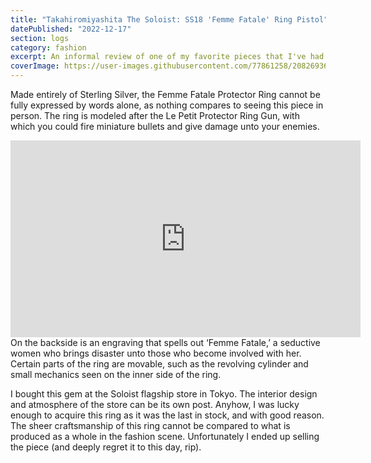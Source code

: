 ```yaml
---
title: "Takahiromiyashita The Soloist: SS18 'Femme Fatale' Ring Pistol"
datePublished: "2022-12-17"
section: logs
category: fashion
excerpt: An informal review of one of my favorite pieces that I've had the pleasure to own. Fashion kills.
coverImage: https://user-images.githubusercontent.com/77861258/208269368-449444ef-6ca7-4bfb-8702-4fb0e9761fdb.jpg
---
```


Made entirely of Sterling Silver, the Femme Fatale Protector Ring cannot be fully expressed by words alone, as nothing compares to seeing this piece in person. The ring is modeled after the Le Petit Protector Ring Gun, with which you could fire miniature bullets and give damage unto your enemies.

<iframe width="560" height="315" src="https://www.youtube.com/embed/x3TWp29pdzU" title="YouTube video player" frameborder="0" allow="accelerometer; autoplay; clipboard-write; encrypted-media; gyroscope; picture-in-picture" allowfullscreen></iframe>

<div>
On the backside is an engraving that spells out ‘Femme Fatale,’ a seductive women who brings disaster unto those who become involved with her. Certain parts of the ring are movable, such as the revolving cylinder and small mechanics seen on the inner side of the ring.

I bought this gem at the Soloist flagship store in Tokyo. The interior design and atmosphere of the store can be its own post. Anyhow, I was lucky enough to acquire this ring as it was the last in stock, and with good reason. The sheer craftsmanship of this ring cannot be compared to what is produced as a whole in the fashion scene. Unfortunately I ended up selling the piece (and deeply regret it to this day, rip).

</div>

<Slideshow aspectRatio="3:4">
<Slide 
    src="https://user-images.githubusercontent.com/77861258/208269441-cf37fdc2-d1d2-4da1-b0ec-6aeedf33f141.jpg" 
    alt="TAKAHIROMIYASHITATheSoloist: SS18 'Femme Fatale' Ring Pistol"
/>
<Slide 
    src="https://user-images.githubusercontent.com/77861258/208269442-cad09bc2-b459-4c2b-9607-cf7349cd249b.jpg" 
    alt="TAKAHIROMIYASHITATheSoloist: SS18 'Femme Fatale' Ring Pistol"
/>
<Slide 
    src="https://user-images.githubusercontent.com/77861258/208269443-6ddebd21-bf2d-49f8-bdec-79230d501d1c.jpg" 
    alt="TAKAHIROMIYASHITATheSoloist: SS18 'Femme Fatale' Ring Pistol"
/>
<Slide 
    src="https://user-images.githubusercontent.com/77861258/208269445-a2fc846c-fc1b-44e0-83f0-08f00aeb3d9d.jpg" 
    alt="TAKAHIROMIYASHITATheSoloist: SS18 'Femme Fatale' Ring Pistol"
/>
<Slide 
    src="https://user-images.githubusercontent.com/77861258/208269446-5ffa0765-56eb-4573-b450-75b48e488b4d.jpg" 
    alt="TAKAHIROMIYASHITATheSoloist: SS18 'Femme Fatale' Ring Pistol"
/>
<Slide 
    src="https://user-images.githubusercontent.com/77861258/208269448-8765ff2d-0fb4-4755-b857-a24759d25011.jpg" 
    alt="TAKAHIROMIYASHITATheSoloist: SS18 'Femme Fatale' Ring Pistol"
/>
<Slide 
    src="https://user-images.githubusercontent.com/77861258/208269449-d6eabdda-df08-4867-ba30-044bf05865a0.JPG" 
    alt="TAKAHIROMIYASHITATheSoloist: SS18 'Femme Fatale' Ring Pistol"
/>
</Slideshow>
